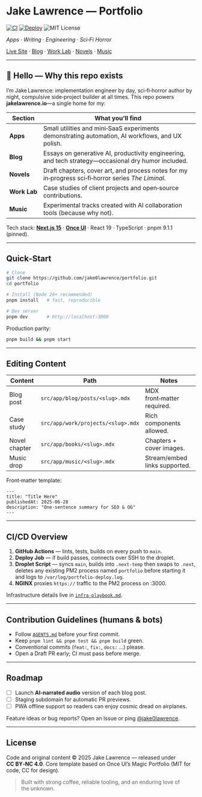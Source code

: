 # Jake Lawrence — Portfolio

[![CI](https://github.com/jake0lawrence/portfolio/actions/workflows/ci.yml/badge.svg?branch=main)](https://github.com/jake0lawrence/portfolio/actions/workflows/ci.yml)
[![Deploy](https://github.com/jake0lawrence/portfolio/actions/workflows/deploy.yml/badge.svg?branch=main)](https://github.com/jake0lawrence/portfolio/actions/workflows/deploy.yml)
![MIT License](https://img.shields.io/github/license/jake0lawrence/portfolio?cacheSeconds=30)


*Apps · Writing · Engineering · Sci‑Fi Horror*

[Live Site](https://jakelawrence.io) · [Blog](/blog) · [Work Lab](/work) · [Novels](/books) · [Music](/music)

---

## 🤖 Hello — Why this repo exists

I’m Jake Lawrence: implementation engineer by day, sci‑fi‑horror author by night, compulsive side‑project builder at all times. This repo powers **jakelawrence.io**—a single home for my:

| Section      | What you’ll find                                                                                    |
| ------------ | --------------------------------------------------------------------------------------------------- |
| **Apps**     | Small utilities and mini‑SaaS experiments demonstrating automation, AI workflows, and UX polish.    |
| **Blog**     | Essays on generative AI, productivity engineering, and tech strategy—occasional dry humor included. |
| **Novels**   | Draft chapters, cover art, and process notes for my in‑progress sci‑fi‑horror series *The Liminal*. |
| **Work Lab** | Case studies of client projects and open‑source contributions.                                      |
| **Music**    | Experimental tracks created with AI collaboration tools (because why not).                          |

Tech stack: **[Next.js 15](https://nextjs.org)** · **[Once UI](https://once-ui.com)** · React 19 · TypeScript · pnpm 9.1.1 (pinned).

---

## Quick‑Start

```bash
# Clone
git clone https://github.com/jake0lawrence/portfolio.git
cd portfolio

# Install (Node 20+ recommended)
pnpm install   # fast, reproducible

# Dev server
pnpm dev       # http://localhost:3000
```

Production parity:

```bash
pnpm build && pnpm start
```

---

## Editing Content

| Content       | Path                               | Notes                         |
| ------------- | ---------------------------------- | ----------------------------- |
| Blog post     | `src/app/blog/posts/<slug>.mdx`    | MDX front‑matter required.    |
| Case study    | `src/app/work/projects/<slug>.mdx` | Rich components allowed.      |
| Novel chapter | `src/app/books/<slug>.mdx`         | Chapters + cover images.      |
| Music drop    | `src/app/music/<slug>.mdx`         | Stream/embed links supported. |

Front‑matter template:

```mdx
---
title: "Title Here"
publishedAt: 2025‑06‑28
description: "One‑sentence summary for SEO & OG"
---
```

---

## CI/CD Overview

1. **GitHub Actions** — lints, tests, builds on every push to `main`.
2. **Deploy Job** — if build passes, connects over SSH to the droplet.
3. **Droplet Script** — syncs `main`, builds into `.next-temp` then swaps to `.next`, deletes any existing PM2 process named `portfolio` before starting it and logs to `/var/log/portfolio-deploy.log`.
4. **NGINX** proxies `https://` traffic to the PM2 process on :3000.

Infrastructure details live in [`infra-playbook.md`](infra-playbook.md).

---

## Contribution Guidelines (humans & bots)

* Follow [`AGENTS.md`](AGENTS.md) before your first commit.
* Keep `pnpm lint && pnpm test && pnpm build` green.
* Conventional commits (`feat:`, `fix:`, `docs:` …) please.
* Open a Draft PR early; CI must pass before merge.

---

## Roadmap

* [ ] Launch **AI‑narrated audio** version of each blog post.
* [ ] Staging subdomain for automatic PR previews.
* [ ] PWA offline support so readers can enjoy cosmic dread on airplanes.

Feature ideas or bug reports? Open an Issue or ping [@jake0lawrence](https://github.com/jake0lawrence).

---

## License

Code and original content © 2025 Jake Lawrence — released under **CC BY‑NC 4.0**. Core template based on Once UI’s Magic Portfolio (MIT for code, CC for design).

> Built with strong coffee, reliable tooling, and an enduring love of the unknown.
